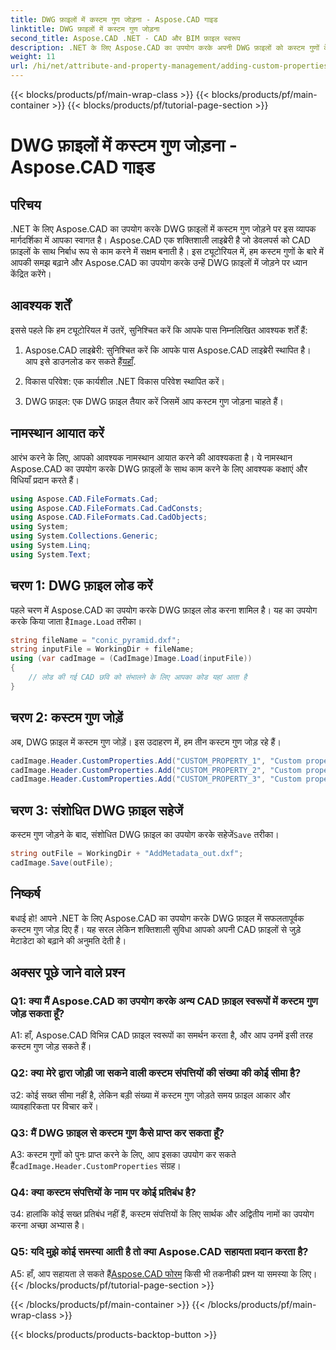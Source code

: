 ```yaml
---
title: DWG फ़ाइलों में कस्टम गुण जोड़ना - Aspose.CAD गाइड
linktitle: DWG फ़ाइलों में कस्टम गुण जोड़ना
second_title: Aspose.CAD .NET - CAD और BIM फ़ाइल स्वरूप
description: .NET के लिए Aspose.CAD का उपयोग करके अपनी DWG फ़ाइलों को कस्टम गुणों के साथ बढ़ाएं। सार्थक मेटाडेटा को सहजता से जोड़ने के लिए हमारी चरण-दर-चरण मार्गदर्शिका का पालन करें।
weight: 11
url: /hi/net/attribute-and-property-management/adding-custom-properties-to-dwg/
---
```


{{< blocks/products/pf/main-wrap-class >}}
{{< blocks/products/pf/main-container >}}
{{< blocks/products/pf/tutorial-page-section >}}

# DWG फ़ाइलों में कस्टम गुण जोड़ना - Aspose.CAD गाइड

## परिचय

.NET के लिए Aspose.CAD का उपयोग करके DWG फ़ाइलों में कस्टम गुण जोड़ने पर इस व्यापक मार्गदर्शिका में आपका स्वागत है। Aspose.CAD एक शक्तिशाली लाइब्रेरी है जो डेवलपर्स को CAD फ़ाइलों के साथ निर्बाध रूप से काम करने में सक्षम बनाती है। इस ट्यूटोरियल में, हम कस्टम गुणों के बारे में आपकी समझ बढ़ाने और Aspose.CAD का उपयोग करके उन्हें DWG फ़ाइलों में जोड़ने पर ध्यान केंद्रित करेंगे।

## आवश्यक शर्तें

इससे पहले कि हम ट्यूटोरियल में उतरें, सुनिश्चित करें कि आपके पास निम्नलिखित आवश्यक शर्तें हैं:

1.  Aspose.CAD लाइब्रेरी: सुनिश्चित करें कि आपके पास Aspose.CAD लाइब्रेरी स्थापित है। आप इसे डाउनलोड कर सकते हैं[यहाँ](https://releases.aspose.com/cad/net/).

2. विकास परिवेश: एक कार्यशील .NET विकास परिवेश स्थापित करें।

3. DWG फ़ाइल: एक DWG फ़ाइल तैयार करें जिसमें आप कस्टम गुण जोड़ना चाहते हैं।

## नामस्थान आयात करें

आरंभ करने के लिए, आपको आवश्यक नामस्थान आयात करने की आवश्यकता है। ये नामस्थान Aspose.CAD का उपयोग करके DWG फ़ाइलों के साथ काम करने के लिए आवश्यक कक्षाएं और विधियाँ प्रदान करते हैं।

```csharp
using Aspose.CAD.FileFormats.Cad;
using Aspose.CAD.FileFormats.Cad.CadConsts;
using Aspose.CAD.FileFormats.Cad.CadObjects;
using System;
using System.Collections.Generic;
using System.Linq;
using System.Text;
```

## चरण 1: DWG फ़ाइल लोड करें

 पहले चरण में Aspose.CAD का उपयोग करके DWG फ़ाइल लोड करना शामिल है। यह का उपयोग करके किया जाता है`Image.Load` तरीका।

```csharp
string fileName = "conic_pyramid.dxf";
string inputFile = WorkingDir + fileName;
using (var cadImage = (CadImage)Image.Load(inputFile))
{
    // लोड की गई CAD छवि को संभालने के लिए आपका कोड यहां आता है
}
```

## चरण 2: कस्टम गुण जोड़ें

अब, DWG फ़ाइल में कस्टम गुण जोड़ें। इस उदाहरण में, हम तीन कस्टम गुण जोड़ रहे हैं।

```csharp
cadImage.Header.CustomProperties.Add("CUSTOM_PROPERTY_1", "Custom property test 1");
cadImage.Header.CustomProperties.Add("CUSTOM_PROPERTY_2", "Custom property test 2");
cadImage.Header.CustomProperties.Add("CUSTOM_PROPERTY_3", "Custom property test 3");
```

## चरण 3: संशोधित DWG फ़ाइल सहेजें

 कस्टम गुण जोड़ने के बाद, संशोधित DWG फ़ाइल का उपयोग करके सहेजें`Save` तरीका।

```csharp
string outFile = WorkingDir + "AddMetadata_out.dxf";
cadImage.Save(outFile);
```

## निष्कर्ष

बधाई हो! आपने .NET के लिए Aspose.CAD का उपयोग करके DWG फ़ाइल में सफलतापूर्वक कस्टम गुण जोड़ दिए हैं। यह सरल लेकिन शक्तिशाली सुविधा आपको अपनी CAD फ़ाइलों से जुड़े मेटाडेटा को बढ़ाने की अनुमति देती है।

## अक्सर पूछे जाने वाले प्रश्न

### Q1: क्या मैं Aspose.CAD का उपयोग करके अन्य CAD फ़ाइल स्वरूपों में कस्टम गुण जोड़ सकता हूँ?

A1: हाँ, Aspose.CAD विभिन्न CAD फ़ाइल स्वरूपों का समर्थन करता है, और आप उनमें इसी तरह कस्टम गुण जोड़ सकते हैं।

### Q2: क्या मेरे द्वारा जोड़ी जा सकने वाली कस्टम संपत्तियों की संख्या की कोई सीमा है?

उ2: कोई सख्त सीमा नहीं है, लेकिन बड़ी संख्या में कस्टम गुण जोड़ते समय फ़ाइल आकार और व्यावहारिकता पर विचार करें।

### Q3: मैं DWG फ़ाइल से कस्टम गुण कैसे प्राप्त कर सकता हूँ?

 A3: कस्टम गुणों को पुनः प्राप्त करने के लिए, आप इसका उपयोग कर सकते हैं`cadImage.Header.CustomProperties` संग्रह।

### Q4: क्या कस्टम संपत्तियों के नाम पर कोई प्रतिबंध है?

उ4: हालांकि कोई सख्त प्रतिबंध नहीं हैं, कस्टम संपत्तियों के लिए सार्थक और अद्वितीय नामों का उपयोग करना अच्छा अभ्यास है।

### Q5: यदि मुझे कोई समस्या आती है तो क्या Aspose.CAD सहायता प्रदान करता है?

 A5: हाँ, आप सहायता ले सकते हैं[Aspose.CAD फोरम](https://forum.aspose.com/c/cad/19) किसी भी तकनीकी प्रश्न या समस्या के लिए।
{{< /blocks/products/pf/tutorial-page-section >}}

{{< /blocks/products/pf/main-container >}}
{{< /blocks/products/pf/main-wrap-class >}}

{{< blocks/products/products-backtop-button >}}
